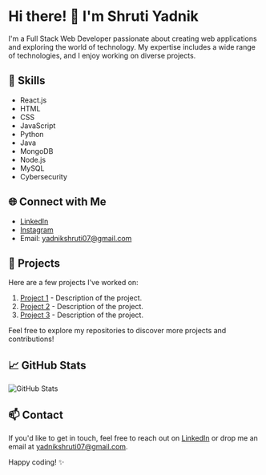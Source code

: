 # Hi there! 👋 I'm Shruti Yadnik

I'm a Full Stack Web Developer passionate about creating web applications and exploring the world of technology. My expertise includes a wide range of technologies, and I enjoy working on diverse projects.

## 🔧 Skills

- React.js
- HTML
- CSS
- JavaScript
- Python
- Java
- MongoDB
- Node.js
- MySQL
- Cybersecurity

## 🌐 Connect with Me

- [LinkedIn](https://www.linkedin.com/in/shruti-yadnik/)
- [Instagram](https://www.instagram.com/shrutz_yadnik/)
- Email: yadnikshruti07@gmail.com

## 🚀 Projects

Here are a few projects I've worked on:

1. [Project 1](#) - Description of the project.
2. [Project 2](#) - Description of the project.
3. [Project 3](#) - Description of the project.

Feel free to explore my repositories to discover more projects and contributions!

## 📈 GitHub Stats

![GitHub Stats](https://github-readme-stats.vercel.app/api?username=shrutzyadnik10&show_icons=true&count_private=true&theme=dracula)

## 📫 Contact

If you'd like to get in touch, feel free to reach out on [LinkedIn](https://www.linkedin.com/in/shruti-yadnik/) or drop me an email at yadnikshruti07@gmail.com.

Happy coding! ✨
